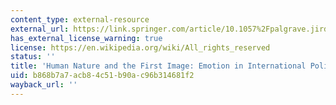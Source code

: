 ```yaml
---
content_type: external-resource
external_url: https://link.springer.com/article/10.1057%2Fpalgrave.jird.1800091
has_external_license_warning: true
license: https://en.wikipedia.org/wiki/All_rights_reserved
status: ''
title: 'Human Nature and the First Image: Emotion in International Politics'
uid: b868b7a7-acb8-4c51-b90a-c96b314681f2
wayback_url: ''
---
```

